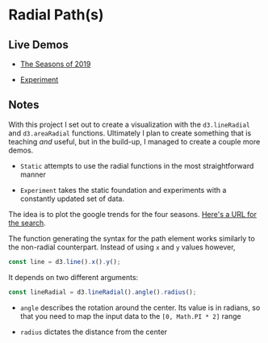 # Radial Path(s)

## Live Demos

- [The Seasons of 2019](https://codepen.io/borntofrappe/pen/jOPeKZp)

- [Experiment](https://codepen.io/borntofrappe/pen/BaNOYgq)

## Notes

With this project I set out to create a visualization with the `d3.lineRadial` and `d3.areaRadial` functions. Ultimately I plan to create something that is teaching _and_ useful, but in the build-up, I managed to create a couple more demos.

- `Static` attempts to use the radial functions in the most straightforward manner

- `Experiment` takes the static foundation and experiments with a constantly updated set of data.

The idea is to plot the google trends for the four seasons. [Here's a URL for the search](https://trends.google.com/trends/explore?date=2019-01-01%202020-01-01&geo=US&q=spring,summer,fall,winter).

The function generating the syntax for the path element works similarly to the non-radial counterpart. Instead of using `x` and `y` values however,

```js
const line = d3.line().x().y();
```

It depends on two different arguments:

```js
const lineRadial = d3.lineRadial().angle().radius();
```

- `angle` describes the rotation around the center. Its value is in radians, so that you need to map the input data to the `[0, Math.PI * 2]` range

- `radius` dictates the distance from the center
